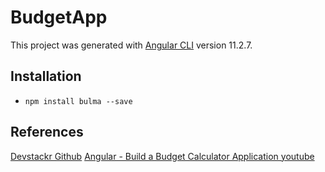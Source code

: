 # BudgetApp

This project was generated with [Angular CLI](https://github.com/angular/angular-cli) version 11.2.7.

## Installation
- `npm install bulma --save`

## References
[Devstackr Github](https://github.com/Devstackr/budget-app-angular)
[Angular - Build a Budget Calculator Application youtube](https://www.youtube.com/watch?v=sU4z4Ti-8OQ)